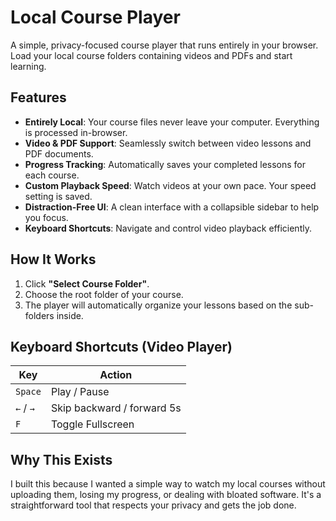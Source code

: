 # Local Course Player

A simple, privacy-focused course player that runs entirely in your browser. Load your local course folders containing videos and PDFs and start learning.

## Features

- **Entirely Local**: Your course files never leave your computer. Everything is processed in-browser.
- **Video & PDF Support**: Seamlessly switch between video lessons and PDF documents.
- **Progress Tracking**: Automatically saves your completed lessons for each course.
- **Custom Playback Speed**: Watch videos at your own pace. Your speed setting is saved.
- **Distraction-Free UI**: A clean interface with a collapsible sidebar to help you focus.
- **Keyboard Shortcuts**: Navigate and control video playback efficiently.

## How It Works

1.  Click **"Select Course Folder"**.
2.  Choose the root folder of your course.
3.  The player will automatically organize your lessons based on the sub-folders inside.

## Keyboard Shortcuts (Video Player)

| Key       | Action                     |
| --------- | -------------------------- |
| `Space`   | Play / Pause               |
| `←` / `→` | Skip backward / forward 5s |
| `F`       | Toggle Fullscreen          |

## Why This Exists

I built this because I wanted a simple way to watch my local courses without uploading them, losing my progress, or dealing with bloated software. It's a straightforward tool that respects your privacy and gets the job done.
